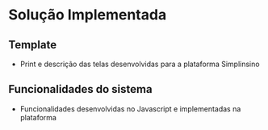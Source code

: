 # Solução Implementada 

## Template 

- Print e descrição das telas desenvolvidas para a plataforma Simplinsino

## Funcionalidades do sistema

- Funcionalidades desenvolvidas no Javascript e implementadas na plataforma

